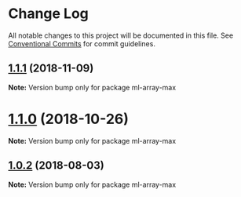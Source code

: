# Change Log

All notable changes to this project will be documented in this file.
See [Conventional Commits](https://conventionalcommits.org) for commit guidelines.

## [1.1.1](https://github.com/mljs/array/compare/ml-array-max@1.1.0...ml-array-max@1.1.1) (2018-11-09)

**Note:** Version bump only for package ml-array-max





# [1.1.0](https://github.com/mljs/array/compare/ml-array-max@1.0.2...ml-array-max@1.1.0) (2018-10-26)

**Note:** Version bump only for package ml-array-max





<a name="1.0.2"></a>
## [1.0.2](https://github.com/mljs/array/compare/ml-array-max@1.0.1...ml-array-max@1.0.2) (2018-08-03)




**Note:** Version bump only for package ml-array-max
